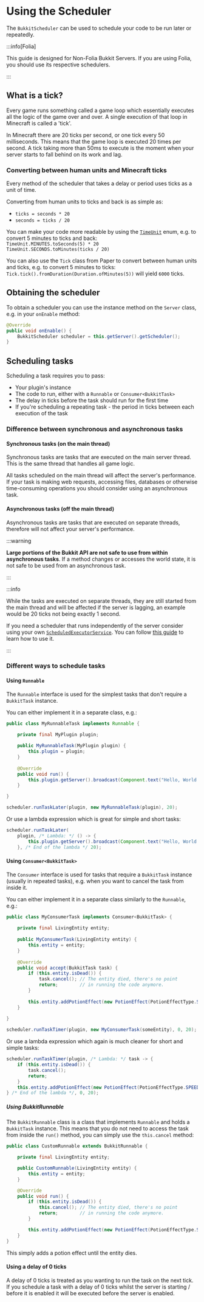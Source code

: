 ﻿---
slug: /dev/scheduler
---

# Using the Scheduler

The `BukkitScheduler` can be used to schedule your code to be run later or repeatedly.

:::info[Folia]

This guide is designed for Non-Folia Bukkit Servers. If you are using Folia, you should use its respective schedulers.

:::

## What is a tick?

Every game runs something called a game loop which essentially executes all the logic of the game over and over.
A single execution of that loop in Minecraft is called a 'tick'.

In Minecraft there are 20 ticks per second, or one tick every 50 milliseconds. This means that the game loop is executed 
20 times per second. A tick taking more than 50ms to execute is the moment when your server starts to fall behind on 
its work and lag.

### Converting between human units and Minecraft ticks

Every method of the scheduler that takes a delay or period uses ticks as a unit of time.

Converting from human units to ticks and back is as simple as:  
- `ticks = seconds * 20`  
- `seconds = ticks / 20`

You can make your code more readable by using the
[`TimeUnit`](https://docs.oracle.com/en/java/javase/17/docs/api/java.base/java/util/concurrent/TimeUnit.html)
enum, e.g. to convert 5 minutes to ticks and back:  
`TimeUnit.MINUTES.toSeconds(5) * 20`  
`TimeUnit.SECONDS.toMinutes(ticks / 20)`

You can also use the `Tick` class from Paper to convert between human units and ticks, e.g. to convert 5 minutes to ticks:
`Tick.tick().fromDuration(Duration.ofMinutes(5))` will yield `6000` ticks.

## Obtaining the scheduler

To obtain a scheduler you can use the instance method on the `Server` class, e.g. in your `onEnable` method:

```java
@Override
public void onEnable() {
    BukkitScheduler scheduler = this.getServer().getScheduler();
}
```

## Scheduling tasks

Scheduling a task requires you to pass:

- Your plugin's instance
- The code to run, either with a `Runnable` or `Consumer<BukkitTask>`
- The delay in ticks before the task should run for the first time
- If you're scheduling a repeating task - the period in ticks between each execution of the task

### Difference between synchronous and asynchronous tasks

#### Synchronous tasks (on the main thread)

Synchronous tasks are tasks that are executed on the main server thread. This is the same
thread that handles all game logic.

All tasks scheduled on the main thread will affect the server's performance. If your task
is making web requests, accessing files, databases or otherwise time-consuming operations you should consider using 
an asynchronous task.

#### Asynchronous tasks (off the main thread)

Asynchronous tasks are tasks that are executed on separate threads, therefore will not affect
your server's performance.

:::warning

**Large portions of the Bukkit API are not safe to use from within asynchronous tasks**. If a method changes or 
accesses the world state, it is not safe to be used from an asynchronous task.

:::

:::info

While the tasks are executed on separate threads, they are still started from the main thread
and will be affected if the server is lagging, an example would be 20 ticks not being exactly 1 second.

If you need a scheduler that runs independently of the server consider using your own
[`ScheduledExecutorService`](https://docs.oracle.com/en/java/javase/17/docs/api/java.base/java/util/concurrent/ScheduledExecutorService.html).
You can follow [this guide](https://www.baeldung.com/java-executor-service-tutorial#ScheduledExecutorService) to learn how to use it.

:::

### Different ways to schedule tasks

#### Using `Runnable`

The `Runnable` interface is used for the simplest tasks that don't require a `BukkitTask` instance.

You can either implement it in a separate class, e.g.:

```java
public class MyRunnableTask implements Runnable {

    private final MyPlugin plugin;
    
    public MyRunnableTask(MyPlugin plugin) {
        this.plugin = plugin;
    }
    
    @Override
    public void run() {
        this.plugin.getServer().broadcast(Component.text("Hello, World!"));
    }

}
```
```java
scheduler.runTaskLater(plugin, new MyRunnableTask(plugin), 20);
```

Or use a lambda expression which is great for simple and short tasks:

```java
scheduler.runTaskLater(
    plugin, /* Lambda: */ () -> {
        this.plugin.getServer().broadcast(Component.text("Hello, World!"));
    }, /* End of the lambda */ 20);
```

#### Using `Consumer<BukkitTask>`

The `Consumer` interface is used for tasks that require a `BukkitTask` instance (usually in repeated tasks),
e.g. when you want to cancel the task from inside it.

You can either implement it in a separate class similarly to the `Runnable`, e.g.:

```java
public class MyConsumerTask implements Consumer<BukkitTask> {
    
    private final LivingEntity entity;
    
    public MyConsumerTask(LivingEntity entity) {
        this.entity = entity;
    }
    
    @Override
    public void accept(BukkitTask task) {
        if (this.entity.isDead()) {
            task.cancel(); // The entity died, there's no point
            return;        // in running the code anymore.
        }
        
        this.entity.addPotionEffect(new PotionEffect(PotionEffectType.SPEED, 20, 1));
    }
    
}
```
```java
scheduler.runTaskTimer(plugin, new MyConsumerTask(someEntity), 0, 20);
```

Or use a lambda expression which again is much cleaner for short and simple tasks:

```java
scheduler.runTaskTimer(plugin, /* Lambda: */ task -> {
    if (this.entity.isDead()) {
        task.cancel();
        return;
    }
    this.entity.addPotionEffect(new PotionEffect(PotionEffectType.SPEED, 20, 1));
} /* End of the lambda */, 0, 20);
```

##### Using BukkitRunnable

The `BukkitRunnable` class is a class that implements `Runnable` and holds a `BukkitTask` instance. This means that you do
not need to access the task from inside the `run()` method, you can simply use the `this.cancel` method:

```java
public class CustomRunnable extends BukkitRunnable {

    private final LivingEntity entity;

    public CustomRunnable(LivingEntity entity) {
        this.entity = entity;
    }

    @Override
    public void run() {
        if (this.entity.isDead()) {
            this.cancel(); // The entity died, there's no point
            return;        // in running the code anymore.
        }

        this.entity.addPotionEffect(new PotionEffect(PotionEffectType.SPEED, 20, 1));
    }
}
```

This simply adds a potion effect until the entity dies. 

#### Using a delay of 0 ticks

A delay of 0 ticks is treated as you wanting to run the task on the next tick. If you schedule a task with a delay of 0 ticks
whilst the server is starting / before it is enabled it will be executed before the server is enabled.
